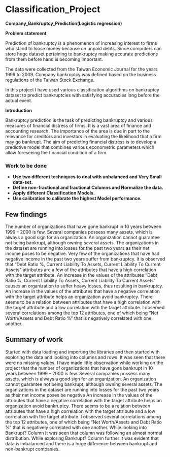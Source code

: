# Classification_Project

**Company_Bankruptcy_Prediction(Logistic regression)**

**Problem statement**

 Prediction of bankruptcy is a phenomenon of increasing interest to firms who
stand to loose money because on unpaid debts. Since computers can store huge dataset
pertaining to bankruptcy making accurate predictions from them before hand is becoming
important. 

The data were collected from the Taiwan Economic Journal for the years 1999 to 2009. Company bankruptcy was defined based on the business regulations of the Taiwan Stock Exchange.

 In this project I have used various classification algorithms on bankruptcy
dataset to predict bankruptcies with satisfying accuracies long before the actual event.
    
**Introduction** 

Bankruptcy prediction is the task of predicting bankruptcy and various measures of financial distress of firms. It is a vast area of finance and accounting research. The importance of the area is due in part to the relevance for creditors and investors in evaluating the likelihood that a firm may go bankrupt. The aim of predicting financial distress is to develop a predictive model that combines various econometric parameters which allow foreseeing the financial condition of a firm.

### Work to be done 

* **Use two different techniques to deal with unbalanced and Very Small data-set.**
* **Define non-fractional and fractional Columns and Normalize the data.**
* **Apply different Classification Models.**
* **Use calibration to calibrate the highest Model performance.**

## Few findings
The number of organizations that have gone bankrupt in 10 years between 1999 – 2000 is few.
Several companies possess many assets, which is always a good sign for an organization.
An organization cannot guarantee not being bankrupt, although owning several assets.
The organizations in the dataset are running into losses for the past two years as their net income poses to be negative.
Very few of the organizations that have had negative income in the past two years suffer from bankruptcy.
It is observed that “Debt Ratio %, Current Liability To Assets, Current Liability To Current Assets" attributes are a few of the attributes that have a high correlation with the target attribute.
An increase in the values of the attributes “Debt Ratio %, Current Liability To Assets, Current Liability To Current Assets” causes an organization to suffer heavy losses, thus resulting in bankruptcy.
An increase in the values of the attributes that have a negative correlation with the target attribute helps an organization avoid bankruptcy.
There seems to be a relation between attributes that have a high correlation with the target attribute and a low correlation with the target attribute.
I observed several correlations among the top 12 attributes, one of which being “Net Worth/Assets and Debt Ratio %” that is negatively correlated with one another.
## Summary of work 

Started with data loading and importing the libraries and then started with exploring the data and looking into columns and rows. It was seen that there were no missing values.
I have made little observation while working on the project that the number of organizations that have gone bankrupt in 10 years between 1999 – 2000 is few. Several companies possess many assets, which is always a good sign for an organization. An organization cannot guarantee not being bankrupt, although owning several assets. The organizations in the dataset are running into losses for the past two years as their net income poses be negative An increase in the values of the attributes that have a negative correlation with the target attribute helps an organization avoid bankruptcy. There seems to be a relation between attributes that have a high correlation with the target attribute and a low correlation with the target attribute. I observed several correlations among the top 12 attributes, one of which being “Net Worth/Assets and Debt Ratio %” that is negatively correlated with one another.
While looking into Bankrupt? Column It was seen that column was following an almost normal distribution. While exploring Bankrupt? Column further it was evident that data is imbalanced and there is a huge difference between bankrupt and non-bankrupt companies.




